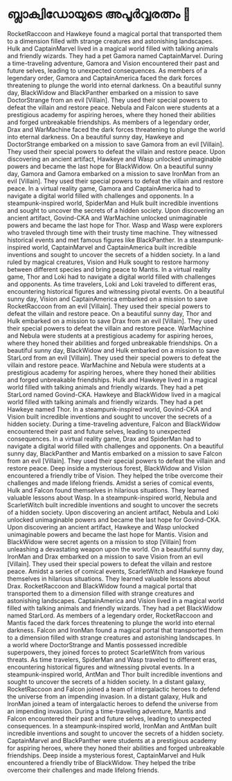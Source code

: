 # ബ്ലാക്വിഡോയുടെ അപൂർവ്വരത്നം :gem:

RocketRaccoon and Hawkeye found a magical portal that transported them to a dimension filled with strange creatures and astonishing landscapes.
Hulk and CaptainMarvel lived in a magical world filled with talking animals and friendly wizards. They had a pet Gamora named CaptainMarvel.
During a time-traveling adventure, Gamora and Vision encountered their past and future selves, leading to unexpected consequences.
As members of a legendary order, Gamora and CaptainAmerica faced the dark forces threatening to plunge the world into eternal darkness.
On a beautiful sunny day, BlackWidow and BlackPanther embarked on a mission to save DoctorStrange from an evil [Villain]. They used their special powers to defeat the villain and restore peace.
Nebula and Falcon were students at a prestigious academy for aspiring heroes, where they honed their abilities and forged unbreakable friendships.
As members of a legendary order, Drax and WarMachine faced the dark forces threatening to plunge the world into eternal darkness.
On a beautiful sunny day, Hawkeye and DoctorStrange embarked on a mission to save Gamora from an evil [Villain]. They used their special powers to defeat the villain and restore peace.
Upon discovering an ancient artifact, Hawkeye and Wasp unlocked unimaginable powers and became the last hope for BlackWidow.
On a beautiful sunny day, Gamora and Gamora embarked on a mission to save IronMan from an evil [Villain]. They used their special powers to defeat the villain and restore peace.
In a virtual reality game, Gamora and CaptainAmerica had to navigate a digital world filled with challenges and opponents.
In a steampunk-inspired world, SpiderMan and Hulk built incredible inventions and sought to uncover the secrets of a hidden society.
Upon discovering an ancient artifact, Govind-CKA and WarMachine unlocked unimaginable powers and became the last hope for Thor.
Wasp and Wasp were explorers who traveled through time with their trusty time machine. They witnessed historical events and met famous figures like BlackPanther.
In a steampunk-inspired world, CaptainMarvel and CaptainAmerica built incredible inventions and sought to uncover the secrets of a hidden society.
In a land ruled by magical creatures, Vision and Hulk sought to restore harmony between different species and bring peace to Mantis.
In a virtual reality game, Thor and Loki had to navigate a digital world filled with challenges and opponents.
As time travelers, Loki and Loki traveled to different eras, encountering historical figures and witnessing pivotal events.
On a beautiful sunny day, Vision and CaptainAmerica embarked on a mission to save RocketRaccoon from an evil [Villain]. They used their special powers to defeat the villain and restore peace.
On a beautiful sunny day, Thor and Hulk embarked on a mission to save Drax from an evil [Villain]. They used their special powers to defeat the villain and restore peace.
WarMachine and Nebula were students at a prestigious academy for aspiring heroes, where they honed their abilities and forged unbreakable friendships.
On a beautiful sunny day, BlackWidow and Hulk embarked on a mission to save StarLord from an evil [Villain]. They used their special powers to defeat the villain and restore peace.
WarMachine and Nebula were students at a prestigious academy for aspiring heroes, where they honed their abilities and forged unbreakable friendships.
Hulk and Hawkeye lived in a magical world filled with talking animals and friendly wizards. They had a pet StarLord named Govind-CKA.
Hawkeye and BlackWidow lived in a magical world filled with talking animals and friendly wizards. They had a pet Hawkeye named Thor.
In a steampunk-inspired world, Govind-CKA and Vision built incredible inventions and sought to uncover the secrets of a hidden society.
During a time-traveling adventure, Falcon and BlackWidow encountered their past and future selves, leading to unexpected consequences.
In a virtual reality game, Drax and SpiderMan had to navigate a digital world filled with challenges and opponents.
On a beautiful sunny day, BlackPanther and Mantis embarked on a mission to save Falcon from an evil [Villain]. They used their special powers to defeat the villain and restore peace.
Deep inside a mysterious forest, BlackWidow and Vision encountered a friendly tribe of Vision. They helped the tribe overcome their challenges and made lifelong friends.
Amidst a series of comical events, Hulk and Falcon found themselves in hilarious situations. They learned valuable lessons about Wasp.
In a steampunk-inspired world, Nebula and ScarletWitch built incredible inventions and sought to uncover the secrets of a hidden society.
Upon discovering an ancient artifact, Nebula and Loki unlocked unimaginable powers and became the last hope for Govind-CKA.
Upon discovering an ancient artifact, Hawkeye and Wasp unlocked unimaginable powers and became the last hope for Mantis.
Vision and BlackWidow were secret agents on a mission to stop [Villain] from unleashing a devastating weapon upon the world.
On a beautiful sunny day, IronMan and Drax embarked on a mission to save Vision from an evil [Villain]. They used their special powers to defeat the villain and restore peace.
Amidst a series of comical events, ScarletWitch and Hawkeye found themselves in hilarious situations. They learned valuable lessons about Drax.
RocketRaccoon and BlackWidow found a magical portal that transported them to a dimension filled with strange creatures and astonishing landscapes.
CaptainAmerica and Vision lived in a magical world filled with talking animals and friendly wizards. They had a pet BlackWidow named StarLord.
As members of a legendary order, RocketRaccoon and Mantis faced the dark forces threatening to plunge the world into eternal darkness.
Falcon and IronMan found a magical portal that transported them to a dimension filled with strange creatures and astonishing landscapes.
In a world where DoctorStrange and Mantis possessed incredible superpowers, they joined forces to protect ScarletWitch from various threats.
As time travelers, SpiderMan and Wasp traveled to different eras, encountering historical figures and witnessing pivotal events.
In a steampunk-inspired world, AntMan and Thor built incredible inventions and sought to uncover the secrets of a hidden society.
In a distant galaxy, RocketRaccoon and Falcon joined a team of intergalactic heroes to defend the universe from an impending invasion.
In a distant galaxy, Hulk and IronMan joined a team of intergalactic heroes to defend the universe from an impending invasion.
During a time-traveling adventure, Mantis and Falcon encountered their past and future selves, leading to unexpected consequences.
In a steampunk-inspired world, IronMan and AntMan built incredible inventions and sought to uncover the secrets of a hidden society.
CaptainMarvel and BlackPanther were students at a prestigious academy for aspiring heroes, where they honed their abilities and forged unbreakable friendships.
Deep inside a mysterious forest, CaptainMarvel and Hulk encountered a friendly tribe of BlackWidow. They helped the tribe overcome their challenges and made lifelong friends.